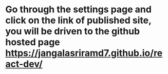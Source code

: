 # Go through the settings page and click on the link of published site, you will be driven to the github hosted page https://jangalasriramd7.github.io/react-dev/
